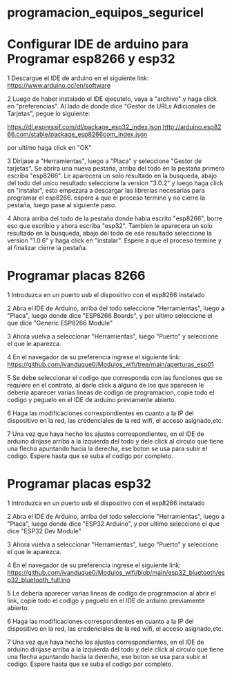 # programacion_equipos_seguricel

# Configurar IDE de arduino para Programar esp8266 y esp32

1 Descargue el IDE de arduino en el siguiente link:
https://www.arduino.cc/en/software

2 Luego de haber instalado el IDE ejecutelo, vaya a "archivo" y haga click en "preferencias". 
Al lado de donde dice "Gestor de URLs Adicionales de Tarjetas", pegue lo siguiente:

https://dl.espressif.com/dl/package_esp32_index.json,http://arduino.esp8266.com/stable/package_esp8266com_index.json

por ultimo haga click en "OK"

3 Dirijase a "Herramientas", luego a "Placa" y seleccione "Gestor de tarjetas". Se abrira una nueva pestaña, arriba del todo en la pestaña primero escriba "esp8266".
Le aparecera un solo resultado en la busqueda, abajo del todo del unico resultado seleccione la version "3.0.2" y luego haga click en "instalar", esto empezara a descargar las librerias necesarias para programar el esp8266. espere a que el proceso termine y no cierre la pestaña, luego pase al siguiente paso.

4 Ahora arriba del todo de la pestaña donde habia escrito "esp8266", borre eso que escribio y ahora escriba "esp32". Tambien le aparecera un solo resultado en la busqueda, abajo del todo de ese resultado seleccione la version "1.0.6" y haga click en "instalar". Espere a que el proceso termine y al finalizar cierre la pestaña.

# Programar placas 8266

1 Introduzca en un puerto usb el dispositivo con el esp8266 instalado

2 Abra el IDE de Arduino, arriba del todo seleccione "Herramientas", luego a "Placa", luego donde dice "ESP8266 Boards", y por ultimo seleccione el que dice "Generic ESP8266 Module"

3 Ahora vuelva a seleccionar "Herramientas", luego "Puerto" y seleccione el que le aparezca.

4 En el navegador de su preferencia ingrese el siguiente link:
https://github.com/ivanduque0/Modulos_wifi/tree/main/aperturas_esp01

5 Se debe seleccionar el codigo que corresponda con las funciones que se requiere en el contrato, al darle click a alguno de los que aparecen le deberia aparecer varias lineas de codigo de programacion, copie todo el codigo y peguelo en el IDE de arduino previamente abierto.

6 Haga las modificaciones correspondientes en cuanto a la IP del dispositivo en la red, las credenciales de la red wifi, el acceso asignado,etc.

7 Una vez que haya hecho los ajustes correspondientes, en el IDE de arduino dirijase arriba a la izquierda del todo y dele click al circulo que tiene una flecha apuntando hacia la derecha, ese boton se usa para subir el codigo. Espere hasta que se suba el codigo por completo.


# Programar placas esp32

1 Introduzca en un puerto usb el dispositivo con el esp8266 instalado

2 Abra el IDE de Arduino, arriba del todo seleccione "Herramientas", luego a "Placa", luego donde dice "ESP32 Arduino", y por ultimo seleccione el que dice "ESP32 Dev Module"

3 Ahora vuelva a seleccionar "Herramientas", luego "Puerto" y seleccione el que le aparezca.

4 En el navegador de su preferencia ingrese el siguiente link:
https://github.com/ivanduque0/Modulos_wifi/blob/main/esp32_bluetooth/esp32_bluetooth_full.ino

5 Le deberia aparecer varias lineas de codigo de programacion al abrir el link, copie todo el codigo y peguelo en el IDE de arduino previamente abierto.

6 Haga las modificaciones correspondientes en cuanto a la IP del dispositivo en la red, las credenciales de la red wifi, el acceso asignado,etc.

7 Una vez que haya hecho los ajustes correspondientes, en el IDE de arduino dirijase arriba a la izquierda del todo y dele click al circulo que tiene una flecha apuntando hacia la derecha, ese boton se usa para subir el codigo. Espere hasta que se suba el codigo por completo.

